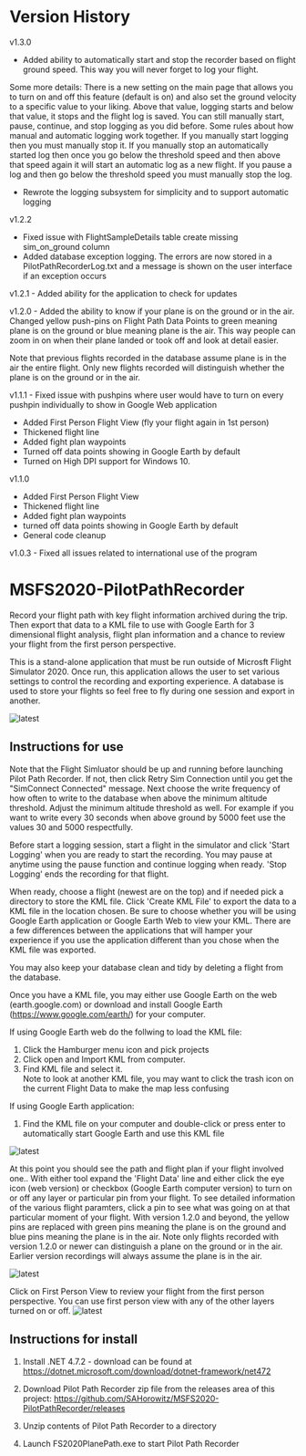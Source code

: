 # Version History
v1.3.0
- Added ability to automatically start and stop the recorder based on flight ground speed. This way you will never forget to log your flight.

Some more details: There is a new setting on the main page that allows you to turn on and off this feature (default is on) and also set the ground velocity to a specific value to your liking. Above that value, logging starts and below that value, it stops and the flight log is saved. You can still manually start, pause, continue, and stop logging as you did before.
Some rules about how manual and automatic logging work together. If you manually start logging then you must manually stop it. If you manually stop an automatically started log then once you go below the threshold speed and then above that speed again it will start an automatic log as a new flight. If you pause a log and then go below the threshold speed you must manually stop the log.

- Rewrote the logging subsystem for simplicity and to support automatic logging

v1.2.2
 - Fixed issue with FlightSampleDetails table create missing sim_on_ground column
 - Added database exception logging. The errors are now stored in a PilotPathRecorderLog.txt and a message is shown on the user interface if an exception occurs

v1.2.1 - Added ability for the application to check for updates

v1.2.0 - Added the ability to know if your plane is on the ground or in the air. Changed yellow push-pins on Flight Path Data Points to green meaning plane is on the ground or blue meaning plane is the air. This way people can zoom in on when their plane landed or took off and look at detail easier.

Note that previous flights recorded in the database assume plane is in the air the entire flight. Only new flights recorded will distinguish whether the plane is on the ground or in the air.

v1.1.1 - Fixed issue with pushpins where user would have to turn on every pushpin individually to show in Google Web application

 - Added First Person Flight View (fly your flight again in 1st person)
 - Thickened flight line
 - Added fight plan waypoints
 - Turned off data points showing in Google Earth by default
 - Turned on High DPI support for Windows 10.

v1.1.0
 - Added First Person Flight View
 - Thickened flight line
 - Added fight plan waypoints
 - turned off data points showing in Google Earth by default
 - General code cleanup

v1.0.3 - Fixed all issues related to international use of the program


# MSFS2020-PilotPathRecorder
Record your flight path with key flight information archived during the trip.  Then export that data to a KML file to use with Google Earth for 3 dimensional flight analysis, flight plan information and a chance to review your flight from the first person perspective.

This is a stand-alone application that must be run outside of Microsft Flight Simulator 2020.  Once run, this application allows the user to set various settings to control the recording and exporting experience.  A database is used to store your flights so feel free to fly during one session and export in another.

![latest](docs/images/PPRv11x.jpg)

## Instructions for use
Note that the Flight Simluator should be up and running before launching Pilot Path Recorder.  If not, then click Retry Sim Connection until you get the "SimConnect Connected" message.  Next choose the write frequency of how often to write to the database when above the minimum altitude threshold. Adjust the minimum altitude threshold as well.  For example if you want to write every 30 seconds when above ground by 5000 feet use the values 30 and 5000 respectfully.

Before start a logging session, start a flight in the simulator and click 'Start Logging' when you are ready to start the recording.  You may pause at anytime using the pause function and continue logging when ready.  'Stop Logging' ends the recording for that flight.

When ready, choose a flight (newest are on the top) and if needed pick a directory to store the KML file.  Click 'Create KML File' to export the data to a KML file in the location chosen. Be sure to choose whether you will be using Google Earth application or Google Earth Web to view your KML. There are a few differences between the applications that will hamper your experience if you use the application different than you chose when the KML file was exported. 

You may also keep your database clean and tidy by deleting a flight from the database.  

Once you have a KML file, you may either use Google Earth on the web (earth.google.com) or download and install Google Earth (https://www.google.com/earth/) for your computer.

If using Google Earth web do the follwing to load the KML file:
1. Click the Hamburger menu icon and pick projects
2. Click open and Import KML from computer.  
3. Find KML file and select it.  
Note to look at another KML file, you may want to click the trash icon on the current Flight Data to make the map less confusing

If using Google Earth application:
1.  Find the KML file on your computer and double-click or press enter to automatically start Google Earth and use this KML file

![latest](docs/images/GoogleEarthWebv11x_Default.jpg)

At this point you should see the path and flight plan if your flight involved one..  With either tool expand the 'Flight Data' line and either click the eye icon (web version) or checkbox (Google Earth computer version) to turn on or off any layer or particular pin from your flight.  To see detailed information of the various flight paramters, click a pin to see what was going on at that particular moment of your flight.  With version 1.2.0 and beyond, the yellow pins are replaced with green pins meaning the plane is on the ground and blue pins meaning the plane is in the air. Note only flights recorded with version 1.2.0 or newer can distinguish a plane on the ground or in the air.  Earlier version recordings will always assume the plane is in the air.

![latest](docs/images/GoogleEarthWebv11x_Pushpins.jpg)

Click on First Person View to review your flight from the first person perspective. You can use first person view with any of the other layers turned on or off.
![latest](docs/images/GoogleEarthWebv11x_FPV.jpg)

## Instructions for install
1. Install .NET 4.7.2 - download can be found at https://dotnet.microsoft.com/download/dotnet-framework/net472

2. Download Pilot Path Recorder zip file from the releases area of this project: https://github.com/SAHorowitz/MSFS2020-PilotPathRecorder/releases

3. Unzip contents of Pilot Path Recorder to a directory

4. Launch FS2020PlanePath.exe to start Pilot Path Recorder
